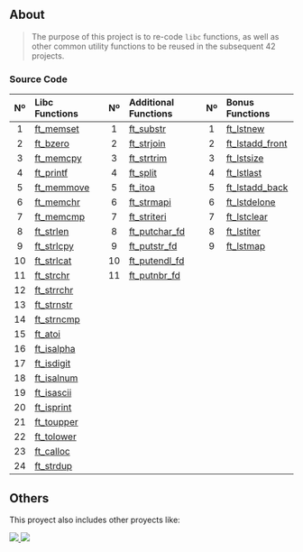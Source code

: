 ## About

>The purpose of this project is to re-code `libc` functions, as well as other common utility functions to be reused in the subsequent 42 projects.

### Source Code
| Nº  | Libc Functions                                                                 |   | Nº  | Additional Functions                                                                 |   | Nº  | Bonus Functions                                                                          |
| :-: | :----------------------------------------------------------------------------- | - | :-: | :----------------------------------------------------------------------------------- | - | :-: | :--------------------------------------------------------------------------------------- |
| 1   | [ft_memset](https://github.com/Panesico/Libft/blob/main/ft_memset.c)   |   | 1   | [ft_substr](https://github.com/Panesico/Libft/blob/main/ft_substr.c)         |   | 1   | [ft_lstnew](https://github.com/Panesico/Libft/blob/main/ft_lstnew_bonus.c)             |
| 2   | [ft_bzero](https://github.com/Panesico/Libft/blob/main/ft_bzero.c)     |   | 2   | [ft_strjoin](https://github.com/Panesico/Libft/blob/main/ft_strjoin.c)       |   | 2   | [ft_lstadd_front](https://github.com/Panesico/Libft/blob/main/ft_lstadd_front_bonus.c) |
| 3   | [ft_memcpy](https://github.com/Panesico/Libft/blob/main/ft_memcpy.c)   |   | 3   | [ft_strtrim](https://github.com/Panesico/Libft/blob/main/ft_strtrim.c)       |   | 3   | [ft_lstsize](https://github.com/Yuukiio/Libft/blob/master/ft_lstsize_bonus.c)           |
|4|    [ft_printf](https://github.com/Panesico/Libft/blob/main/ft_memcpy.c)                                                                                            |   | 4   | [ft_split](https://github.com/Panesico/Libft/blob/main/ft_split.c)           |   | 4   | [ft_lstlast](https://github.com/Panesico/Libft/blob/main/ft_lstlast_bonus.c)           |
| 5   | [ft_memmove](https://github.com/Panesico/Libft/blob/main/ft_memmove.c) |   | 5   | [ft_itoa](https://github.com/Panesico/Libft/blob/main/ft_itoa.c)             |   | 5   | [ft_lstadd_back](https://github.com/Panesico/Libft/blob/main/ft_lstadd_back_bonus.c)   |
| 6   | [ft_memchr](https://github.com/Panesico/Libft/blob/main/ft_memchr.c)   |   | 6   | [ft_strmapi](https://github.com/Panesico/Libft/blob/main/ft_strmapi.c)       |   | 6   | [ft_lstdelone](https://github.com/Panesico/Libft/blob/main/ft_lstdelone_bonus.c)       |
| 7   | [ft_memcmp](https://github.com/Panesico/Libft/blob/main/ft_memcmp.c)   |   | 7   | [ft_striteri](https://github.com/Panesico/Libft/blob/main/ft_striteri.c) |   | 7   | [ft_lstclear](https://github.com/Panesico/Libft/blob/main/ft_lstclear_bonus.c)         |
| 8   | [ft_strlen](https://github.com/Panesico/Libft/blob/main/ft_strlen.c)   |   | 8   | [ft_putchar_fd](https://github.com/Panesico/Libft/blob/main/ft_putchar_fd.c)  |   | 8   | [ft_lstiter](https://github.com/Panesico/Libft/blob/main/ft_lstiter_bonus.c)           |
| 9   | [ft_strlcpy](https://github.com/Panesico/Libft/blob/main/ft_strlcpy.c) |   | 9   | [ft_putstr_fd](https://github.com/Panesico/Libft/blob/main/ft_putstr_fd.c)  |   | 9   | [ft_lstmap](https://github.com/Panesico/Libft/blob/main/ft_lstmap_bonus.c)             |
| 10  | [ft_strlcat](https://github.com/Panesico/Libft/blob/main/ft_strlcat.c) |   | 10  |   [ft_putendl_fd](https://github.com/Panesico/Libft/blob/main/ft_putendl_fd.c) |   |     |                                                                                          |
| 11  | [ft_strchr](https://github.com/Panesico/Libft/blob/main/ft_strchr.c)   |   | 11 |   [ft_putnbr_fd](https://github.com/Panesico/Libft/blob/main/ft_putnbr_fd.c)                                                                                   |   |     |                                                                                          |
| 12  | [ft_strrchr](https://github.com/Panesico/Libft/blob/main/ft_strrchr.c) |   |     |                                                                                      |   |     |                                                                                          |
| 13  | [ft_strnstr](https://github.com/Panesico/Libft/blob/main/ft_strnstr.c) |   |     |                                                                                      |   |     |                                                                                          |
| 14  | [ft_strncmp](https://github.com/Panesico/Libft/blob/main/ft_strncmp.c) |   |     |                                                                                      |   |     |                                                                                          |
| 15  | [ft_atoi](https://github.com/Yuukiio/Libft/blob/main/LibftFunctions/ft_atoi.c)       |   |     |                                                                                      |   |     |                                                                                          |
| 16  | [ft_isalpha](https://github.com/Panesico/Libft/blob/main/ft_isalpha.c) |   |     |                                                                                      |   |     |                                                                                          |
| 17  | [ft_isdigit](https://github.com/Panesico/Libft/blob/main/ft_isdigit.c) |   |     |                                                                                      |   |     |                                                                                          |
| 18  | [ft_isalnum](https://github.com/Panesico/Libft/blob/main/ft_isalnum.c) |   |     |                                                                                      |   |     |                                                                                          |
| 19  | [ft_isascii](https://github.com/Panesico/Libft/blob/main/ft_isascii.c) |   |     |                                                                                      |   |     |                                                                                          |
| 20  | [ft_isprint](https://github.com/Panesico/Libft/blob/main/ft_isprint.c) |   |     |                                                                                      |   |     |                                                                                          |
| 21  | [ft_toupper](https://github.com/Panesico/Libft/blob/main/ft_toupper.c) |   |     |                                                                                      |   |     |                                                                                          |
| 22  | [ft_tolower](https://github.com/Panesico/Libft/blob/main/ft_tolower.c) |   |     |                                                                                      |   |     |                                                                                          |
| 23  | [ft_calloc](https://github.com/Panesico/Libft/blob/main/ft_calloc.c)   |   |     |                                                                                      |   |     |                                                                                          |
| 24  | [ft_strdup](https://github.com/Panesico/Libft/blob/main/ft_strdup.c)   |   |     |                                                                                      |   |     |                                                                                          |

## Others

This proyect also includes other proyects like:
<p align="left">
  <a href="https://github.com/Panesico/ft_printf">
    <img src="https://github.com/byaliego/42-project-badges/blob/main/badges/ft_printfm.png" />
  </a>
  
  <a href="https://github.com/Panesico/get_next_line">
    <img src="https://github.com/byaliego/42-project-badges/blob/main/badges/get_next_linem.png" />
  </a>
</p>
